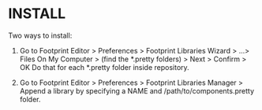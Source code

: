 # INSTALL

Two ways to install: 

  1. Go to Footprint Editor > Preferences > Footprint Libraries Wizard > 
   ...> Files On My Computer > (find the *.pretty folders) > Next > Confirm > OK
   Do that for each *.pretty folder inside repository. 



  2. Go to Footprint Editor > Preferences > Footprint Libraries Manager > 
   Append a library by specifying a NAME and /path/to/components.pretty folder.  
